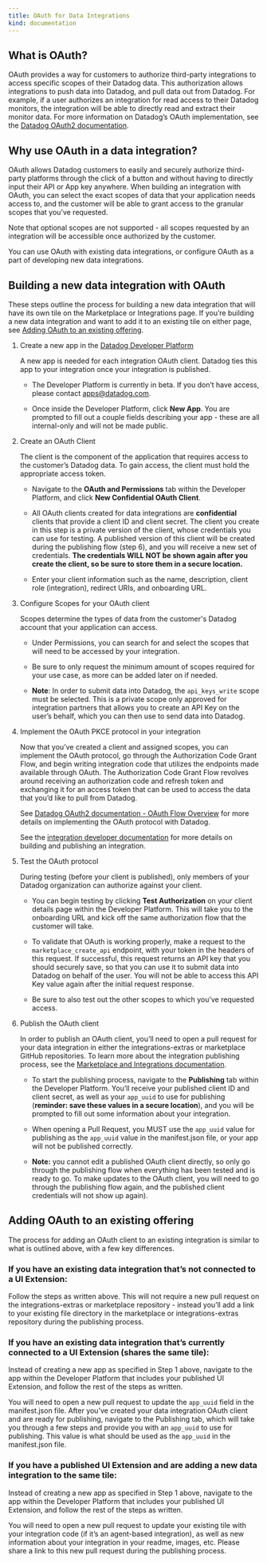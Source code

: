 ```yaml
---
title: OAuth for Data Integrations
kind: documentation
---
```


## What is OAuth? 

OAuth provides a way for customers to authorize third-party integrations to access specific scopes of their Datadog data. This authorization allows integrations to push data into Datadog, and pull data out from Datadog. For example, if a user authorizes an integration for read access to their Datadog monitors, the integration will be able to directly read and extract their monitor data. For more information on Datadog’s OAuth implementation, see the [Datadog OAuth2 documentation][1].

## Why use OAuth in a data integration? 
OAuth allows Datadog customers to easily and securely authorize third-party platforms through the click of a button and without having to directly input their API or App key anywhere. When building an integration with OAuth, you can select the exact scopes of data that your application needs access to, and the customer will be able to grant access to the granular scopes that you’ve requested.  

Note that optional scopes are not supported - all scopes requested by an integration will be accessible once authorized by the customer.

You can use OAuth with existing data integrations, or configure OAuth as a part of developing new data integrations.  


## Building a new data integration with OAuth
These steps outline the process for building a new data integration that will have its own tile on the Marketplace or Integrations page. If you’re building a new data integration and want to add it to an existing tile on either page, see [Adding OAuth to an existing offering](##Adding-oauth-to-an-existing-offering).


1. Create a new app in the [Datadog Developer Platform][2]

    A new app is needed for each integration OAuth client. Datadog ties this app to your integration once your integration is published.

    - The Developer Platform is currently in beta. If you don’t have access, please contact apps@datadog.com.

    - Once inside the Developer Platform, click **New App**. You are prompted to fill out a couple fields describing your app - these are all internal-only and will not be made public. 

2. Create an OAuth Client

    The client is the component of the application that requires access to the customer’s Datadog data. To gain access, the client must hold the appropriate access token. 


    - Navigate to the **OAuth and Permissions** tab within the Developer Platform, and click **New Confidential OAuth Client**.
    
    - All OAuth clients created for data integrations are **confidential** clients that provide a client ID and client secret. The client you create in this step is a private version of the client, whose credentials you can use for testing. A published version of this client will be created during the publishing flow (step 6), and you will receive a new set of credentials. **The credentials WILL NOT be shown again after you create the client, so be sure to store them in a secure location.**

    - Enter your client information such as the name, description, client role (integration), redirect URIs, and onboarding URL. 

3. Configure Scopes for your OAuth client
    
    Scopes determine the types of data from the customer's Datadog account that your application can access.

    - Under Permissions, you can search for and select the scopes that will need to be accessed by your integration.

    - Be sure to only request the minimum amount of scopes required for your use case, as more can be added later on if needed.

    - **Note**: In order to submit data into Datadog, the `api_keys_write` scope must be selected. This is a private scope only approved for integration partners that allows you to create an API Key on the user’s behalf, which you can then use to send data into Datadog. 

4. Implement the OAuth PKCE protocol in your integration

    Now that you’ve created a client and assigned scopes, you can implement the OAuth protocol, go through the Authorization Code Grant Flow, and begin writing integration code that utilizes the endpoints made available through OAuth. The Authorization Code Grant Flow revolves around receiving an authorization code and refresh token and exchanging it for an access token that can be used to access the data that you’d like to pull from Datadog. 


    See [Datadog OAuth2 documentation - OAuth Flow Overview][1] for more details on implementing the OAuth protocol with Datadog.


    See the [integration developer documentation][3] for more details on building and publishing an integration.

5. Test the OAuth protocol

    During testing (before your client is published), only members of your Datadog organization can authorize against your client. 


    - You can begin testing by clicking **Test Authorization** on your client details page within the Developer Platform. This will take you to the onboarding URL and kick off the same authorization flow that the customer will take. 

    - To validate that OAuth is working properly, make a request to the `marketplace_create_api` endpoint, with your token in the headers of this request. If successful, this request returns an API key that you should securely save, so that you can use it to submit data into Datadog on behalf of the user.  You will not be able to access this API Key value again after the initial request response.

    - Be sure to also test out the other scopes to which you’ve requested access.

6. Publish the OAuth client

    In order to publish an OAuth client, you’ll need to open a pull request for your data integration in either the integrations-extras or marketplace GitHub repositories. To learn more about the integration publishing process, see the [Marketplace and Integrations documentation][3]. 

    - To start the publishing process, navigate to the **Publishing** tab within the Developer Platform. You’ll receive your published client ID and client secret, as well as your `app_uuid` to use for publishing (**reminder: save these values in a secure location**), and you will be prompted to fill out some information about your integration. 

    - When opening a Pull Request, you MUST use the `app_uuid` value for publishing as the `app_uuid` value in the manifest.json file, or your app will not be published correctly.

    - **Note:** you cannot edit a published OAuth client directly, so only go through the publishing flow when everything has been tested and is ready to go. To make updates to the OAuth client, you will need to go through the publishing flow again, and the published client credentials will not show up again).

## Adding OAuth to an existing offering
The process for adding an OAuth client to an existing integration is similar to what is outlined above, with a few key differences.

### If you have an existing data integration that’s not connected to a UI Extension:
Follow the steps as written above. This will not require a new pull request on the integrations-extras or marketplace repository - instead you’ll add a link to your existing file directory in the marketplace or integrations-extras repository during the publishing process. 

### If you have an existing data integration that’s currently connected to a UI Extension (shares the same tile):
Instead of creating a new app as specified in Step 1 above, navigate to the app within the Developer Platform that includes your published UI Extension, and follow the rest of the steps as written.

You will need to open a new pull request to update the `app_uuid` field in the manifest.json file. After you’ve created your data integration OAuth client and are ready for publishing, navigate to the Publishing tab, which will take you through a few steps and provide you with an `app_uuid` to use for publishing. This value is what should be used as the `app_uuid` in the manifest.json file. 

### If you have a published UI Extension and are adding a new data integration to the same tile: 
Instead of creating a new app as specified in Step 1 above, navigate to the app within the Developer Platform that includes your published UI Extension, and follow the rest of the steps as written.

You will need to open a new pull request to update your existing tile with your integration code (if it’s an agent-based integration), as well as new information about your integration in your readme, images, etc. Please share a link to this new pull request during the publishing process.

[1]: /developers/authorization/oauth2_in_datadog/
[2]: https://app.datadoghq.com/apps
[3]: https://docs.datadoghq.com/developers/marketplace/#develop-your-offering